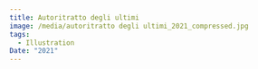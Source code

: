 ```yaml
---
title: Autoritratto degli ultimi
image: /media/autoritratto degli ultimi_2021_compressed.jpg
tags:
  - Illustration
Date: "2021"
---
```

